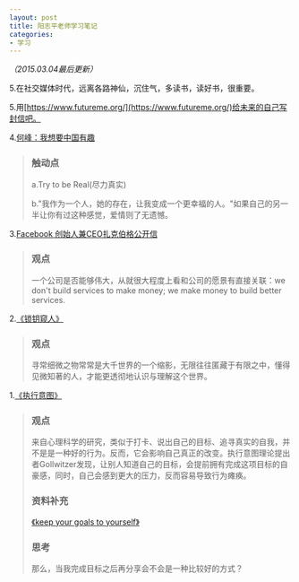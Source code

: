 ```yaml
---
layout: post
title: 阳志平老师学习笔记
categories:
- 学习
---
```


*（2015.03.04最后更新）*

5.在社交媒体时代，远离各路神仙，沉住气，多读书，读好书，很重要。

5.用[https://www.futureme.org/](https://www.futureme.org/)给未来的自己写封信吧。

4.[何峰：我想要中国有趣](http://www.douban.com/note/243478637/)

> ### 触动点
>a.Try to be Real(尽力真实)
>
> b."我作为一个人，她的存在，让我变成一个更幸福的人。"如果自己的另一半让你有过这种感觉，爱情则了无遗憾。

3.[Facebook 创始人兼CEO扎克伯格公开信](http://vdisk.weibo.com/wap/s/2gyIu/1328153576?skiplogin=1)

> ### 观点
> 一个公司是否能够伟大，从就很大程度上看和公司的愿景有直接关联：we don't build services to make money; we make money to build better services.

2.[《锁钥窥人》](http://vdisk.weibo.com/s/mCW3f)

> ### 观点
>寻常细微之物常常是大千世界的一个缩影，无限往往匿藏于有限之中，懂得见微知著的人，才能更透彻地认识与理解这个世界。

1.[《执行意图》](http://www.yangzhiping.com/psy/implementation-intentions.html)

> ### 观点
>
> 来自心理科学的研究，类似于打卡、说出自己的目标、追寻真实的自我，并不是是一种好的行为。反而，它会影响自己真正的改变。执行意图理论提出者Gollwitzer发现，让别人知道自己的目标，会提前拥有完成这项目标的自豪感，同时，自己会感到更大的压力，反而容易导致行为瘫痪。
>
> ### 资料补充
> [《keep your goals to yourself》](http://dou.bz/1UWUMp)
> 
> ### 思考
>那么，当我完成目标之后再分享会不会是一种比较好的方式？

